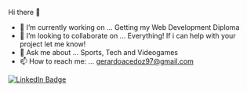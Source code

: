 Hi there 👋

- 🔭 I’m currently working on ... Getting my Web Development Diploma
- 👯 I’m looking to collaborate on ... Everything! If i can help with your project let me know!
- 💬 Ask me about ... Sports, Tech and Videogames
- 📫 How to reach me: ... gerardoacedoz97@gmail.com
<!--
<img height="180em" src="https://github-readme-stats.vercel.app/api?username=GerardoAz&theme=dark&show_icons=true&hide_border=true&&count_private=true&include_all_commits=true" /> -->

<div id="badges">
  <a href="https://www.linkedin.com/in/luis-gerardo-acedo-zazueta-2b798118a/">
    <img src="https://img.shields.io/badge/LinkedIn-blue?style=for-the-badge&logo=linkedin&logoColor=white" alt="LinkedIn Badge"/>
</div>
